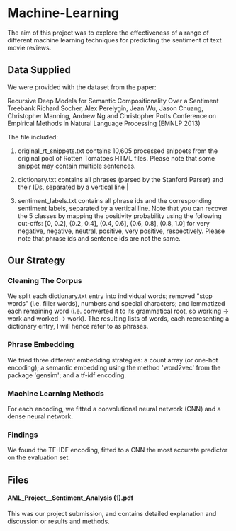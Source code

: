 # Machine-Learning
The aim of this project was to explore the effectiveness of a range of different machine learning techniques for predicting the sentiment of text movie reviews.

## Data Supplied
We were provided with the dataset from the paper:

Recursive Deep Models for Semantic Compositionality Over a Sentiment Treebank
Richard Socher, Alex Perelygin, Jean Wu, Jason Chuang, Christopher Manning, Andrew Ng and Christopher Potts
Conference on Empirical Methods in Natural Language Processing (EMNLP 2013)

The file included:
1. original_rt_snippets.txt contains 10,605 processed snippets from the original pool of Rotten Tomatoes HTML files. Please note that some snippet may contain multiple sentences.

2. dictionary.txt contains all phrases (parsed by the Stanford Parser) and their IDs, separated by a vertical line |

3. sentiment_labels.txt contains all phrase ids and the corresponding sentiment labels, separated by a vertical line.
Note that you can recover the 5 classes by mapping the positivity probability using the following cut-offs:
   [0, 0.2], (0.2, 0.4], (0.4, 0.6], (0.6, 0.8], (0.8, 1.0]
for very negative, negative, neutral, positive, very positive, respectively.
Please note that phrase ids and sentence ids are not the same.

## Our Strategy
### Cleaning The Corpus
We split each dictionary.txt entry into individual words; removed "stop words" (i.e. filler words), numbers and special characters; and lemmatized each remaining word (i.e. converted it to its grammatical root, so working -> work and worked -> work). The resulting lists of words, each representing a dictionary entry, I will hence refer to as phrases.

### Phrase Embedding
We tried three different embedding strategies: a count array (or one-hot encoding); a semantic embedding using the method 'word2vec' from the package 'gensim'; and a tf-idf encoding.

### Machine Learning Methods
For each encoding, we fitted a convolutional neural network (CNN) and a dense neural network.

### Findings
We found the TF-IDF encoding, fitted to a CNN the most accurate predictor on the evaluation set.

## Files
#### AML_Project__Sentiment_Analysis (1).pdf
This was our project submission, and contains detailed explanation and discussion or results and methods.
